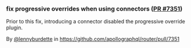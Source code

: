 ### fix progressive overrides when using connectors ([PR #7351](https://github.com/apollographql/router/pull/7351))

Prior to this fix, introducing a connector disabled the progressive override plugin.

<!-- https://apollographql.atlassian.net/browse/CNN-749 -->

By [@lennyburdette](https://github.com/lennyburdette) in https://github.com/apollographql/router/pull/7351